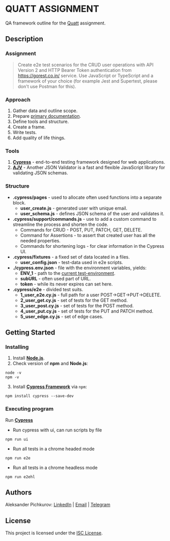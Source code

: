 # QUATT ASSIGNMENT
QA framework outline for the [Quatt](https://www.quatt.io/) assignment.

## Description
### Assignment
> Create e2e test scenarios for the CRUD user operations with API Version 2 and HTTP Bearer Token authentication from https://gorest.co.in/ service. Use JavaScript or TypeScript and a framework of your choice (for example Jest and Supertest, please don't use Postman for this).
### Approach
1. Gather data and outline scope.
2. Prepare  [primary documentation](https://docs.google.com/spreadsheets/d/1QJ5d27kjzJzKOpvyQAeB6tHe0FMh2BDyT5neeIqtbow/edit?usp=sharing).
3. Define tools and structure.
4. Create a frame.
5. Write tests.
6. Add quality of life things.
### Tools
1. **[Cypress](https://www.cypress.io/)** - end-to-end testing framework designed for web applications.
2. **[AJV](https://ajv.js.org/)** - Another JSON Validator is a fast and flexible JavaScript library for validating JSON schemas.
### Structure
- **.cypress/pages** - used to allocate often used functions into a separate block.
	- **user_create.js** - generated user with unique email.
	- **user_schema.js** - defines JSON schema of the user and validates it.
- **.cypress/support/commands.js** - use to add a custom command to streamline the process and shorten the code.
	- Commands for CRUD - POST, PUT, PATCH, GET, DELETE.
	- Command for Assertions - to assert that created user has all the needed properties.
	- Commands for shortening logs - for clear information in the Cypress UI.
- **.cypress/fixtures** - a fixed set of data located in a files.
	- **user_config.json** - test-data used in e2e scripts.
- **./cypress.env.json** - file with the environment variables, yields:
	- **ENV_1** - path to the [current test-environment](https://gorest.co.in/).
	- **subURL** - often used part of URL.
	- **token** - while its never expires can set here. 
- **.cypress/e2e** - divided test suits.
	- **1_user_e2e.cy.js** - full path for a user POST->GET->PUT->DELETE.
	- **2_user_get.cy.js** - set of tests for the GET method.
	- **3_user_post.cy.js** - set of tests for the POST method.
	- **4_user_put.cy.js** - set of tests for the PUT and PATCH method.
	- **5_user_edge.cy.js** - set of edge cases.

## Getting Started
### Installing
1. Install **[Node.js](https://nodejs.org/en/download)**.
2. Check version of **npm** and **Node.js**: 
```
node -v
npm -v
```
3. Install **[Cypress Framework](https://www.cypress.io/)** via `npm`:
```
npm install cypress --save-dev
```

### Executing program
Run **[Cypress](https://www.cypress.io/)**
- Run cypress with ui, can run scripts by file
```
npm run ui
```
- Run all tests in a chrome headed mode
```
npm run e2e
```
- Run all tests in a chrome headless mode
```
npm run e2ehl
```

## Authors
Aleksander Pichkurov: [LinkedIn](https://www.linkedin.com/in/alexander-pichkurov-99971a183/) | [Email](mailto:kassaddin@gmail.com) | [Telegram](https://t.me/kassaddin)

## License
This project is licensed under the [ISC License](https://opensource.org/license/isc-license-txt).